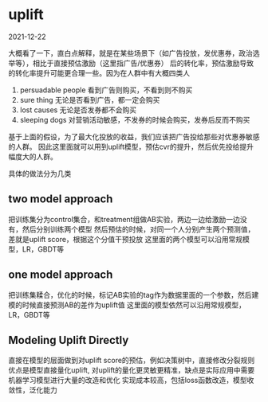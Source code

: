 # uplift
2021-12-22

大概看了一下，直白点解释，就是在某些场景下（如广告投放，发优惠券，政治选举等），相比于直接预估激励（这里指广告/优惠券）
后的转化率，预估激励导致的转化率提升可能更合理一些。因为在人群中有大概四类人
1. persuadable people 看到广告则购买，不看到则不购买
2. sure thing 无论是否看到广告，都一定会购买
3. lost causes 无论是否发券都不会购买
4. sleeping dogs 对营销活动敏感，不发券的时候会购买，发券后反而不购买

基于上面的假设，为了最大化投放的收益，我们应该把广告投给那些对优惠券敏感的人群。
因此这里面就可以用到uplift模型，预估cvr的提升，然后优先投给提升幅度大的人群。

具体的做法分为几类

## two model approach
把训练集分为control集合，和treatment组做AB实验，两边一边给激励一边没有，然后分别训练两个模型
然后预估的时候，对同一个人分别产生两个预测值，差就是uplift score，根据这个分值干预投放
这里面的两个模型可以沿用常规模型，LR，GBDT等

## one model approach
把训练集糅合，优化的时候，标记AB实验的tag作为数据里面的一个参数，然后建模的时候直接预测AB的差作为uplift值
这里面的模型依然可以沿用常规模型，LR，GBDT等

## Modeling Uplift Directly
直接在模型的层面做到对uplift score的预估，例如决策树中，直接修改分裂规则
优点是模型直接量化uplift, 对uplift的量化更灵敏更精准，缺点是实际应用中需要机器学习模型进行大量的改造和优化
实现成本较高，包括loss函数改造，模型收敛性，泛化能力
